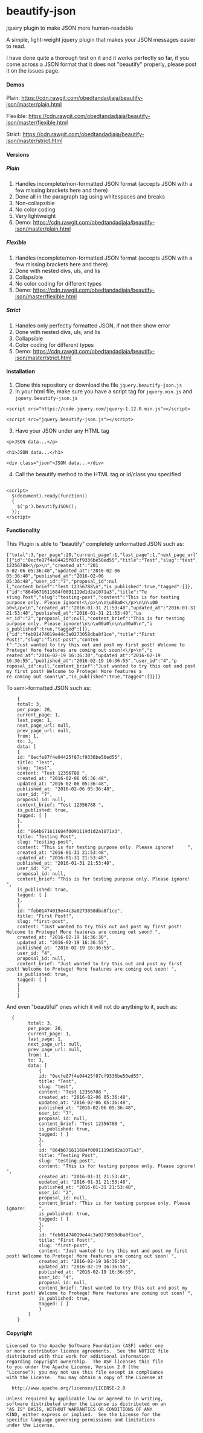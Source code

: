 # beautify-json
jquery plugin to make JSON more human-readable

A simple, light-weight jquery plugin that makes your JSON messages easier to read.

I have done quite a thorough test on it and it works perfectly so far, if you come across a JSON format that it does not "beautify" properly, please post it on the issues page.

#### Demos
Plain: https://cdn.rawgit.com/obedtandadjaja/beautify-json/master/plain.html

Flexible: https://cdn.rawgit.com/obedtandadjaja/beautify-json/master/flexible.html

Strict: https://cdn.rawgit.com/obedtandadjaja/beautify-json/master/strict.html

#### Versions
##### Plain
1. Handles incomplete/non-formatted JSON format (accepts JSON with a few missing brackets here and there)
2. Done all in the paragraph tag using whitespaces and breaks
3. Non-collapsible
4. No color coding
5. Very lightweight
6. Demo: https://cdn.rawgit.com/obedtandadjaja/beautify-json/master/plain.html

##### Flexible
1. Handles incomplete/non-formatted JSON format (accepts JSON with a few missing brackets here and there)
2. Done with nested divs, uls, and lis
3. Collapsible
4. No color coding for different types
5. Demo: https://cdn.rawgit.com/obedtandadjaja/beautify-json/master/flexible.html

##### Strict
1. Handles only perfectly formatted JSON, if not then show error
2. Done with nested divs, uls, and lis
3. Collapsible
4. Color coding for different types
5. Demo: https://cdn.rawgit.com/obedtandadjaja/beautify-json/master/strict.html

#### Installation
1. Clone this repository or download the file ```jquery.beautify-json.js```
2. In your html file, make sure you have a script tag for ```jquery.min.js``` and ```jquery.beautify-json.js```
  ````
  <script src="https://code.jquery.com/jquery-1.12.0.min.js"></script>
  
  <script src="jquery.beautify-json.js"></script>
  ````
3. Have your JSON under any HTML tag
  ````
  <p>JSON data...</p>
  
  <h1>JSON data...</h1>
  
  <div class="json">JSON data...</div>
  ````
4. Call the beautify method to the HTML tag or id/class you specified
  ````
  
  <script>
    $(document).ready(function()
    {
      $('p').beautifyJSON();
    });
  </script>
  
  ````
  
#### Functionality
This Plugin is able to "beautify" completely unformatted JSON such as:
````
{"total":3,"per_page":20,"current_page":1,"last_page":1,"next_page_url":null,"prev_page_url":null,"from":1,"to":3,"data":
[{"id":"0ecfe87f4e04425f87cf9336be50ed55","title":"Test","slug":"test","content":"Test 12356788<\/p>\n","created_at":"201
6-02-06 05:36:48","updated_at":"2016-02-06 05:36:48","published_at":"2016-02-06 05:36:48","user_id":"7","proposal_id":nul
l,"content_brief":"Test 12356788\n","is_published":true,"tagged":[]},{"id":"864b671611684f0091119d1d2a1071a3","title":"Te
sting Post","slug":"testing-post","content":"This is for testing purpose only. Please ignore!<\/p>\n\n\u00a0<\/p>\n\n\u00
a0<\/p>\n","created_at":"2016-01-31 21:53:48","updated_at":"2016-01-31 21:53:48","published_at":"2016-01-31 21:53:48","us
er_id":"2","proposal_id":null,"content_brief":"This is for testing purpose only. Please ignore!\n\n\u00a0\n\n\u00a0\n","i
s_published":true,"tagged":[]},{"id":"feb01474019e44c3a0273058dba8f1ce","title":"First Post!","slug":"first-post","conten
t":"Just wanted to try this out and post my first post! Welcome to Protege! More features are coming out soon!<\/p>\n","c
reated_at":"2016-02-19 16:36:30","updated_at":"2016-02-19 16:36:55","published_at":"2016-02-19 16:36:55","user_id":"4","p
roposal_id":null,"content_brief":"Just wanted to try this out and post my first post! Welcome to Protege! More features a
re coming out soon!\n","is_published":true,"tagged":[]}]}
````

To semi-formatted JSON such as:
````
    {
	total: 3,
	per_page: 20,
	current_page: 1,
	last_page: 1,
	next_page_url: null,
	prev_page_url: null,
	from: 1,
	to: 3,
	data: [
	{
	id: "0ecfe87f4e04425f87cf9336be50ed55",
	title: "Test",
	slug: "test",
	content: "Test 12356788 ",
	created_at: "2016-02-06 05:36:48",
	updated_at: "2016-02-06 05:36:48",
	published_at: "2016-02-06 05:36:48",
	user_id: "7",
	proposal_id: null,
	content_brief: "Test 12356788 ",
	is_published: true,
	tagged: [ ]
	},
	{
	id: "864b671611684f0091119d1d2a1071a3",
	title: "Testing Post",
	slug: "testing-post",
	content: "This is for testing purpose only. Please ignore!     ",
	created_at: "2016-01-31 21:53:48",
	updated_at: "2016-01-31 21:53:48",
	published_at: "2016-01-31 21:53:48",
	user_id: "2",
	proposal_id: null,
	content_brief: "This is for testing purpose only. Please ignore!     ",
	is_published: true,
	tagged: [ ]
	},
	{
	id: "feb01474019e44c3a0273058dba8f1ce",
	title: "First Post!",
	slug: "first-post",
	content: "Just wanted to try this out and post my first post! Welcome to Protege! More features are coming out soon! ",
	created_at: "2016-02-19 16:36:30",
	updated_at: "2016-02-19 16:36:55",
	published_at: "2016-02-19 16:36:55",
	user_id: "4",
	proposal_id: null,
	content_brief: "Just wanted to try this out and post my first post! Welcome to Protege! More features are coming out soon! ",
	is_published: true,
	tagged: [ ]
	}
	]
	}
````

And even "beautiful" ones which it will not do anything to it, such as:
````
  {
		total: 3,
		per_page: 20,
		current_page: 1,
		last_page: 1,
		next_page_url: null,
		prev_page_url: null,
		from: 1,
		to: 3,
		data: [
			{
			id: "0ecfe87f4e04425f87cf9336be50ed55",
			title: "Test",
			slug: "test",
			content: "Test 12356788 ",
			created_at: "2016-02-06 05:36:48",
			updated_at: "2016-02-06 05:36:48",
			published_at: "2016-02-06 05:36:48",
			user_id: "7",
			proposal_id: null,
			content_brief: "Test 12356788 ",
			is_published: true,
			tagged: [ ]
			},
			{
			id: "864b671611684f0091119d1d2a1071a3",
			title: "Testing Post",
			slug: "testing-post",
			content: "This is for testing purpose only. Please ignore! ",
			created_at: "2016-01-31 21:53:48",
			updated_at: "2016-01-31 21:53:48",
			published_at: "2016-01-31 21:53:48",
			user_id: "2",
			proposal_id: null,
			content_brief: "This is for testing purpose only. Please ignore!     ",
			is_published: true,
			tagged: [ ]
			},
			{
			id: "feb01474019e44c3a0273058dba8f1ce",
			title: "First Post!",
			slug: "first-post",
			content: "Just wanted to try this out and post my first post! Welcome to Protege! More features are coming out soon! ",
			created_at: "2016-02-19 16:36:30",
			updated_at: "2016-02-19 16:36:55",
			published_at: "2016-02-19 16:36:55",
			user_id: "4",
			proposal_id: null,
			content_brief: "Just wanted to try this out and post my first post! Welcome to Protege! More features are coming out soon! ",
			is_published: true,
			tagged: [ ]
			}
		]
	}
````

#### Copyright

````
Licensed to the Apache Software Foundation (ASF) under one
or more contributor license agreements.  See the NOTICE file
distributed with this work for additional information
regarding copyright ownership.  The ASF licenses this file
to you under the Apache License, Version 2.0 (the
"License"); you may not use this file except in compliance
with the License.  You may obtain a copy of the License at

  http://www.apache.org/licenses/LICENSE-2.0

Unless required by applicable law or agreed to in writing,
software distributed under the License is distributed on an
"AS IS" BASIS, WITHOUT WARRANTIES OR CONDITIONS OF ANY
KIND, either express or implied.  See the License for the
specific language governing permissions and limitations
under the License.
````
